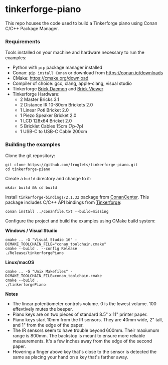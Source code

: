 # tinkerforge-piano
This repo houses the code used to build a Tinkerforge piano using Conan C/C++ Package Manager.

### Requirements

Tools installed on your machine and hardware necessary to run the examples:

- Python with `pip` package manager installed
- Conan: `pip install Conan` or download from https://conan.io/downloads
- CMake: https://cmake.org/download
- Compiler of choice: gcc, clang, apple-clang, visual studio
- Tinkerforge [Brick Daemon](https://www.tinkerforge.com/en/doc/Software/Brickd.html#brickd-installation) and [Brick Viewer](https://www.tinkerforge.com/en/doc/Software/Brickv.html#brickv-installation)
- Tinkerforge Hardware:
  - 2 Master Bricks 3.1
  - 2 Distance IR 10-80cm Brickets 2.0
  - 1 Linear Poti Bricket 2.0
  - 1 Piezo Speaker Bricket 2.0
  - 1 LCD 128x64 Bricket 2.0
  - 5 Bricklet Cables 15cm (7p-7p)
  - 1 USB-C to USB-C Cable 200cm

### Building the examples
Clone the git repository:
```
git clone https://github.com/froglets/tinkerforge-piano.git
cd tinkerforge-piano
```

Create a `build` directory and change to it:

```
mkdir build && cd build
```

Install `tinkerforge-bindings/2.1.32` package from [ConanCenter](https://conan.io/center/tinkerforge-bindings).
This package includes C/C++ API bindings from [Tinkerforge](https://www.tinkerforge.com/):

```
conan install ../conanfile.txt --build=missing
```

Configure the project and build the examples using CMake build system:

**Windows / Visual Studio**

```
cmake .. -G "Visual Studio 16" -DCMAKE_TOOLCHAIN_FILE="conan_toolchain.cmake"
cmake --build . --config Release
./Release/tinkerforgePiano
```

**Linux/macOS**

```
cmake .. -G "Unix Makefiles" -DCMAKE_TOOLCHAIN_FILE=conan_toolchain.cmake
cmake --build .
./tinkerforgePiano
```

**Notes**
- The linear potentiometer controls volume. 0 is the lowest volume. 100 effevtively mutes the beeper.
- Piano keys are on two pieces of standard 8.5" x 11" printer paper.
- Piano keys start 10mm from the IR sensors. They are 40mm wide, 2" tall, and 1" from the edge of the paper.
- The IR sensors seem to have trouble beyond 600mm. Their maxiumum range is 800mm. The backstop is meant to ensure more reliable measurements. It's a few inches away from the edge of the second paper.
- Hovering a finger above key that's close to the sensor is detected the same as placing your hand on a key that's farther away.
